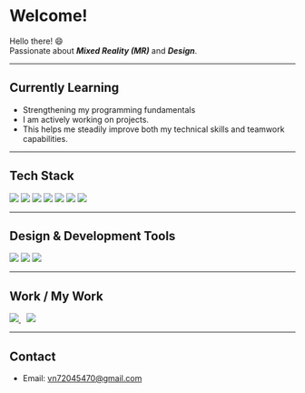 # Welcome!

Hello there! 😄  
Passionate about ***Mixed Reality (MR)*** and ***Design***.

---

## Currently Learning

- Strengthening my programming fundamentals  
- I am actively working on projects.  
- This helps me steadily improve both my technical skills and teamwork capabilities.

---

## Tech Stack

<p>
  <img src="https://img.shields.io/badge/C++-00599C?style=flat-square&logo=cplusplus&logoColor=white"/>
  <img src="https://img.shields.io/badge/Java-007396?style=flat-square&logo=java&logoColor=white"/>
  <img src="https://img.shields.io/badge/HTML5-E34F26?style=flat-square&logo=html5&logoColor=white"/>
  <img src="https://img.shields.io/badge/CSS3-1572B6?style=flat-square&logo=css3&logoColor=white"/>
  <img src="https://img.shields.io/badge/JavaScript-F7DF1E?style=flat-square&logo=javascript&logoColor=black"/>
  <img src="https://img.shields.io/badge/React-61DAFB?style=flat-square&logo=react&logoColor=black"/>
  <img src="https://img.shields.io/badge/React_Native-61DAFB?style=flat-square&logo=react&logoColor=black"/>
</p>

---

## Design & Development Tools

<p>
  <img src="https://img.shields.io/badge/Expo-000020?style=flat-square&logo=expo&logoColor=white"/>
  <img src="https://img.shields.io/badge/Figma-0acf83?style=flat-square&logo=figma&logoColor=white"/>
  <img src="https://img.shields.io/badge/Blender-F5792A?style=flat-square&logo=blender&logoColor=white"/>
</p>

---

## Work / My Work

<p>
  <a href="https://www.figma.com/files/team/1524339522143776202/user/1524297676773186717?fuid=1524297676773186717" target="_blank">
    <img src="https://img.shields.io/badge/Figma_Design_Files-0ACF83?style=flat-square&logo=figma&logoColor=white"/>
  </a>
  <a href="https://expo.dev/accounts/hyeongwon" target="_blank" style="margin-left: 10px;">
    <img src="https://img.shields.io/badge/Expo_Profile-000020?style=flat-square&logo=expo&logoColor=white"/>
  </a>
</p>

---

## Contact

- Email: vn72045470@gmail.com

